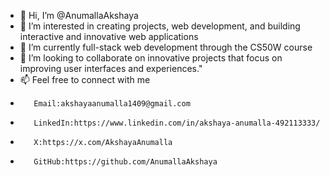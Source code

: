 - 👋 Hi, I’m @AnumallaAkshaya
- 👀 I’m interested in creating projects, web development, and building interactive and innovative web applications
- 🌱 I’m currently full-stack web development through the CS50W course
- 💞️ I’m looking to collaborate on innovative projects that focus on improving user interfaces and experiences."
- 📫 Feel free to connect with me
-        Email:akshayaanumalla1409@gmail.com
-        LinkedIn:https://www.linkedin.com/in/akshaya-anumalla-492113333/
-        X:https://x.com/AkshayaAnumalla
-        GitHub:https://github.com/AnumallaAkshaya

